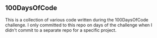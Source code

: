 ## 100DaysOfCode

This is a collection of various code written during the 100DaysOfCode challenge. I only committed to this repo on days of the challenge when I didn't commit to a separate repo for a specific project.